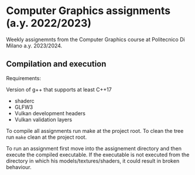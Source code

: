 # Computer Graphics assignments (a.y. 2022/2023)
Weekly assignemnts from the Computer Graphics course at Politecnico Di Milano a.y. 2023/2024.

## Compilation and execution
Requirements:

Version of g++ that supports at least C++17
- shaderc
- GLFW3
- Vulkan development headers
- Vulkan validation layers
  
To compile all assignments run make at the project root. To clean the tree run `make` clean at the project root.

To run an assignment first move into the assignement directory and then execute the compiled executable. If the executable is not executed from the directory in which his models/textures/shaders, it could result in broken behaviour.
